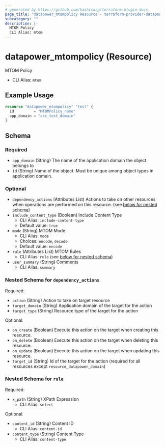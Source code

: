```yaml
---
# generated by https://github.com/hashicorp/terraform-plugin-docs
page_title: "datapower_mtompolicy Resource - terraform-provider-datapower"
subcategory: ""
description: |-
  MTOM Policy
  CLI Alias: mtom
---
```


# datapower_mtompolicy (Resource)

MTOM Policy
  - CLI Alias: `mtom`

## Example Usage

```terraform
resource "datapower_mtompolicy" "test" {
  id         = "MTOMPolicy_name"
  app_domain = "acc_test_domain"
}
```

<!-- schema generated by tfplugindocs -->
## Schema

### Required

- `app_domain` (String) The name of the application domain the object belongs to
- `id` (String) Name of the object. Must be unique among object types in application domain.

### Optional

- `dependency_actions` (Attributes List) Actions to take on other resources when operations are performed on this resource. (see [below for nested schema](#nestedatt--dependency_actions))
- `include_content_type` (Boolean) Include Content Type
  - CLI Alias: `include-content-type`
  - Default value: `true`
- `mode` (String) MTOM Mode
  - CLI Alias: `mode`
  - Choices: `encode`, `decode`
  - Default value: `encode`
- `rule` (Attributes List) MTOM Rules
  - CLI Alias: `rule` (see [below for nested schema](#nestedatt--rule))
- `user_summary` (String) Comments
  - CLI Alias: `summary`

<a id="nestedatt--dependency_actions"></a>
### Nested Schema for `dependency_actions`

Required:

- `action` (String) Action to take on target resource
- `target_domain` (String) Application domain of the target for the action
- `target_type` (String) Resource type of the target for the action

Optional:

- `on_create` (Boolean) Execute this action on the target when creating this resource.
- `on_delete` (Boolean) Execute this action on the target when deleting this resource.
- `on_update` (Boolean) Execute this action on the target when updating this resource.
- `target_id` (String) Id of the target for the action (required for all resources except `resource_datapower_domain`)


<a id="nestedatt--rule"></a>
### Nested Schema for `rule`

Required:

- `x_path` (String) XPath Expression
  - CLI Alias: `select`

Optional:

- `content_id` (String) Content ID
  - CLI Alias: `content-id`
- `content_type` (String) Content Type
  - CLI Alias: `content-type`
